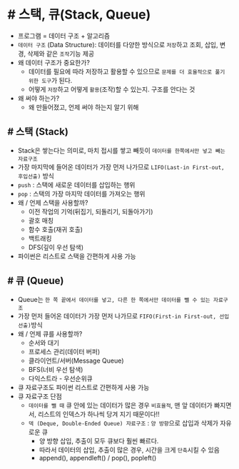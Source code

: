 # # 스택, 큐(Stack, Queue)
- 프로그램 = 데이터 구조 + 알고리즘
- `데이터 구조` (Data Structure): 데이터를 다양한 방식으로 `저장`하고 조회, 삽입, 변경, 삭제와 같은 `조작`기능 제공
- 왜 데이터 구조가 중요한가?
    - 데이터를 필요에 따라 저장하고 활용할 수 있으므로 `문제를 더 효율적으로 풀기 위한 도구`가 된다.
    - 어떻게 `저장`하고 어떻게 `활용`(조작)할 수 있는지. 구조를 안다는 것
- 왜 써야 하는가?
    - 왜 만들어졌고, 언제 써야 하는지 알기 위해

## # 스택 (Stack)
- Stack은 쌓는다는 의미로, 마치 접시를 쌓고 빼듯이 `데이터를 한쪽에서만 넣고 빼는 자료구조`
- 가장 마지막에 들어온 데이터가 가장 먼저 나가므로 `LIFO(Last-in First-out, 후입선출)` 방식
- `push` : 스택에 새로운 데이터를 삽입하는 행위
- `pop` : 스택의 가장 마지막 데이터를 가져오는 행위
- 왜 / 언제 스택을 사용할까?
    - 이전 작업의 기억(뒤집기, 되돌리기, 되돌아가기)
    - 괄호 매칭
    - 함수 호출(재귀 호출)
    - 백트래킹
    - DFS(깊이 우선 탐색)
- 파이썬은 리스트로 스택을 간편하게 사용 가능

## # 큐 (Queue)
- Queue는 `한 쪽 끝에서 데이터를 넣고, 다른 한 쪽에서만 데이터를 뺄 수 있는 자료구조`
- 가장 먼저 들어온 데이터가 가장 먼저 나가므로 `FIFO(First-in First-out, 선입선출)`방식
- 왜 / 언제 큐를 사용할까?
    - 순서와 대기
    - 프로세스 관리(데이터 버퍼)
    - 클라이언트/서버(Message Queue)
    - BFS(너비 우선 탐색)
    - 다익스트라 - 우선순위큐
- 큐 자료구조도 파이썬 리스트로 간편하게 사용 가능
- 큐 자료구조 단점
    - `데이터를 뺄 때` 큐 안에 있는 데이터가 많은 경우 `비효율적`, 맨 앞 데이터가 빠지면서, 리스트의 인덱스가 하나씩 당겨 지기 때문이다!!
    - `덱 (Deque, Double-Ended Queue) 자료구조` : `양 방향`으로 삽입과 삭제가 자유로운 큐
        - 양 방향 삽입, 추출이 모두 큐보다 훨씬 빠르다.
        - 따라서 데이터의 삽입, 추출이 많은 경우, 시간을 크게 `단축`시킬 수 있음
        - append(), appendleft() / pop(), popleft()